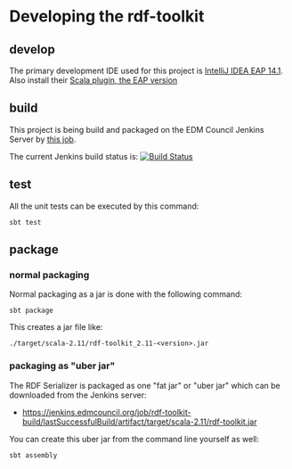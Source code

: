 # Developing the rdf-toolkit

## develop

The primary development IDE used for this project is [IntelliJ IDEA EAP 14.1](https://confluence.jetbrains.com/display/IDEADEV/IDEA+14.1+EAP).
Also install their [Scala plugin, the EAP version](https://confluence.jetbrains.com/display/SCA/Scala+plugin+EAP)

## build

This project is being build and packaged on the EDM Council Jenkins Server by [this job](https://jenkins.edmcouncil.org/job/rdf-toolkit-build/).

The current Jenkins build status is: 
[![Build Status](https://jenkins.edmcouncil.org/buildStatus/icon?job=rdf-toolkit-build)](https://jenkins.edmcouncil.org/job/rdf-toolkit-build/)

## test

All the unit tests can be executed by this command:

```
sbt test
```

## package

### normal packaging

Normal packaging as a jar is done with the following command:

```
sbt package
```

This creates a jar file like:

```
./target/scala-2.11/rdf-toolkit_2.11-<version>.jar
```

### packaging as "uber jar"

The RDF Serializer is packaged as one "fat jar" or "uber jar" which can be downloaded from the Jenkins server:

- https://jenkins.edmcouncil.org/job/rdf-toolkit-build/lastSuccessfulBuild/artifact/target/scala-2.11/rdf-toolkit.jar

You can create this uber jar from the command line yourself as well:

```
sbt assembly
```
